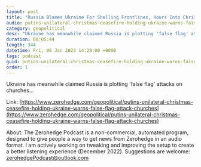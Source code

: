 ```yaml
---
layout: post
title: "Russia Blames Ukraine For Shelling Frontlines, Hours Into Christmas Ceasefire"
audio: putins-unilateral-christmas-ceasefire-holding-ukraine-warns-false-flag-attack-churches-1
category: geopolitical
desc: "Ukraine has meanwhile claimed Russia is plotting 'false flag' attacks on churches... "
duration: 00:05:44
length: 344
datetime: Fri, 06 Jan 2023 14:29:00 +0000
tags: podcast
guid: putins-unilateral-christmas-ceasefire-holding-ukraine-warns-false-flag-attack-churches-0
order: 1
---
```

Ukraine has meanwhile claimed Russia is plotting 'false flag' attacks on churches... 

Link: [https://www.zerohedge.com/geopolitical/putins-unilateral-christmas-ceasefire-holding-ukraine-warns-false-flag-attack-churches](https://www.zerohedge.com/geopolitical/putins-unilateral-christmas-ceasefire-holding-ukraine-warns-false-flag-attack-churches)

About: The Zerohedge Podcast is a non-commercial, automated program, designed to give people a way to get news from Zerohedge in an audio format.  I am actively working on tweaking and improving the setup to create a better listening experience (December 2022).  Suggestions are welcome: [zerohedgePodcast@outlook.com](mailto:zerohedgePodcast@outlook.com)